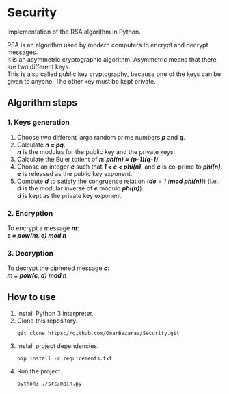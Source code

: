 # Security

Implementation of the RSA algorithm in Python.

RSA is an algorithm used by modern computers to encrypt and decrypt messages.  
It is an asymmetric cryptographic algorithm. Asymmetric means that there are two different keys.  
This is also called public key cryptography, because one of the keys can be given to anyone. The other key must be kept private.

## Algorithm steps
### 1. Keys generation
1. Choose two different large random prime numbers *__p__* and *__q__*.
2. Calculate *__n = pq__*.  
   *__n__* is the modulus for the public key and the private keys.
3. Calculate the Euler totient of *__n__*: *__phi(n) = (p-1)(q-1)__*
4. Choose an integer *__e__* such that *__1 < e < phi(n)__*, and *__e__* is co-prime to *__phi(n)__*.  
   *__e__* is released as the public key exponent.
5. Compute *__d__* to satisfy the congruence relation (_**de** = 1 (**mod phi(n)**)_) (i.e.: *__d__* is the modular inverse of *__e__* modulo *__phi(n)__*).  
   *__d__* is kept as the private key exponent.

### 2. Encryption
To encrypt a message *__m__*:  
*__c = pow(m, e) mod n__*

### 3. Decryption
To decrypt the ciphered message *__c__*:  
*__m = pow(c, d) mod n__*

## How to use
1. Install Python 3 interpreter.
2. Clone this repository.
   ```Console
   git clone https://github.com/OmarBazaraa/Security.git
   ```
3. Install project dependencies.
   ```Console
   pip install -r requirements.txt
   ```
4. Run the project.
   ```Console
   python3 ./src/main.py
   ```
